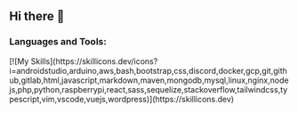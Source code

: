 ## Hi there 👋

<!--
**Flash2over/flash2over** is a ✨ _special_ ✨ repository because its `README.md` (this file) appears on your GitHub profile.

Here are some ideas to get you started:

- 🔭 I’m currently working on ...
- 🌱 I’m currently learning ...
- 👯 I’m looking to collaborate on ...
- 🤔 I’m looking for help with ...
- 💬 Ask me about ...
- 📫 How to reach me: ...
- 😄 Pronouns: ...
- ⚡ Fun fact: ...
-->

<h3 align="left">Languages and Tools:</h3>
[![My Skills](https://skillicons.dev/icons?i=androidstudio,arduino,aws,bash,bootstrap,css,discord,docker,gcp,git,github,gitlab,html,javascript,markdown,maven,mongodb,mysql,linux,nginx,nodejs,php,python,raspberrypi,react,sass,sequelize,stackoverflow,tailwindcss,typescript,vim,vscode,vuejs,wordpress)](https://skillicons.dev)
